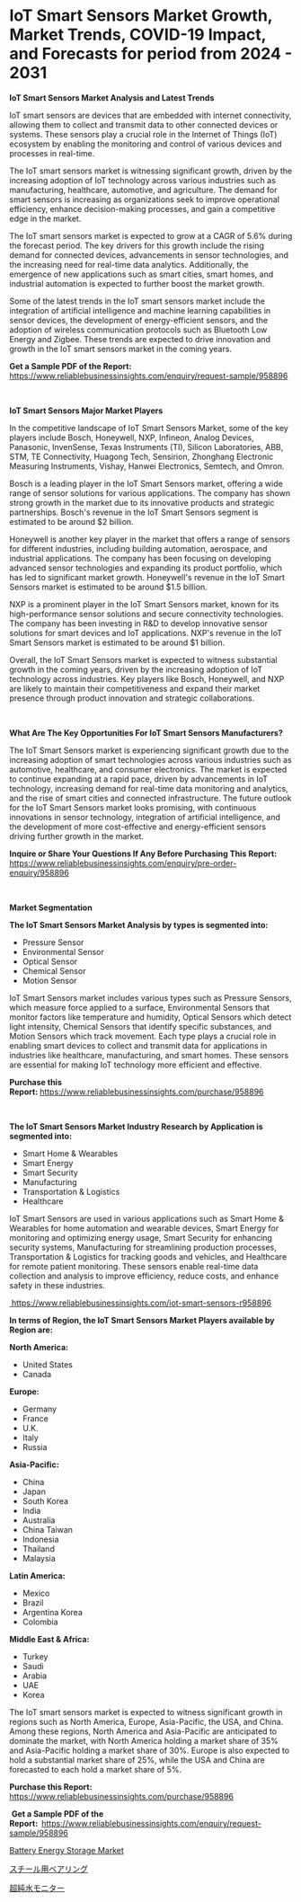<p><h1>IoT Smart Sensors Market Growth, Market Trends, COVID-19 Impact, and Forecasts for period from 2024 - 2031</h1></p><p><strong>IoT Smart Sensors Market Analysis and Latest Trends</strong></p>
<p><p>IoT smart sensors are devices that are embedded with internet connectivity, allowing them to collect and transmit data to other connected devices or systems. These sensors play a crucial role in the Internet of Things (IoT) ecosystem by enabling the monitoring and control of various devices and processes in real-time.</p><p>The IoT smart sensors market is witnessing significant growth, driven by the increasing adoption of IoT technology across various industries such as manufacturing, healthcare, automotive, and agriculture. The demand for smart sensors is increasing as organizations seek to improve operational efficiency, enhance decision-making processes, and gain a competitive edge in the market.</p><p>The IoT smart sensors market is expected to grow at a CAGR of 5.6% during the forecast period. The key drivers for this growth include the rising demand for connected devices, advancements in sensor technologies, and the increasing need for real-time data analytics. Additionally, the emergence of new applications such as smart cities, smart homes, and industrial automation is expected to further boost the market growth.</p><p>Some of the latest trends in the IoT smart sensors market include the integration of artificial intelligence and machine learning capabilities in sensor devices, the development of energy-efficient sensors, and the adoption of wireless communication protocols such as Bluetooth Low Energy and Zigbee. These trends are expected to drive innovation and growth in the IoT smart sensors market in the coming years.</p></p>
<p><strong>Get a Sample PDF of the Report:&nbsp;</strong> <a href="https://www.reliablebusinessinsights.com/enquiry/request-sample/958896">https://www.reliablebusinessinsights.com/enquiry/request-sample/958896</a></p>
<p>&nbsp;</p>
<p><strong>IoT Smart Sensors Major Market Players</strong></p>
<p><p>In the competitive landscape of IoT Smart Sensors Market, some of the key players include Bosch, Honeywell, NXP, Infineon, Analog Devices, Panasonic, InvenSense, Texas Instruments (TI), Silicon Laboratories, ABB, STM, TE Connectivity, Huagong Tech, Sensirion, Zhonghang Electronic Measuring Instruments, Vishay, Hanwei Electronics, Semtech, and Omron.</p><p>Bosch is a leading player in the IoT Smart Sensors market, offering a wide range of sensor solutions for various applications. The company has shown strong growth in the market due to its innovative products and strategic partnerships. Bosch's revenue in the IoT Smart Sensors segment is estimated to be around $2 billion.</p><p>Honeywell is another key player in the market that offers a range of sensors for different industries, including building automation, aerospace, and industrial applications. The company has been focusing on developing advanced sensor technologies and expanding its product portfolio, which has led to significant market growth. Honeywell's revenue in the IoT Smart Sensors market is estimated to be around $1.5 billion.</p><p>NXP is a prominent player in the IoT Smart Sensors market, known for its high-performance sensor solutions and secure connectivity technologies. The company has been investing in R&D to develop innovative sensor solutions for smart devices and IoT applications. NXP's revenue in the IoT Smart Sensors market is estimated to be around $1 billion.</p><p>Overall, the IoT Smart Sensors market is expected to witness substantial growth in the coming years, driven by the increasing adoption of IoT technology across industries. Key players like Bosch, Honeywell, and NXP are likely to maintain their competitiveness and expand their market presence through product innovation and strategic collaborations.</p></p>
<p>&nbsp;</p>
<p><strong>What Are The Key Opportunities For IoT Smart Sensors Manufacturers?</strong></p>
<p><p>The IoT Smart Sensors market is experiencing significant growth due to the increasing adoption of smart technologies across various industries such as automotive, healthcare, and consumer electronics. The market is expected to continue expanding at a rapid pace, driven by advancements in IoT technology, increasing demand for real-time data monitoring and analytics, and the rise of smart cities and connected infrastructure. The future outlook for the IoT Smart Sensors market looks promising, with continuous innovations in sensor technology, integration of artificial intelligence, and the development of more cost-effective and energy-efficient sensors driving further growth in the market.</p></p>
<p><strong>Inquire or Share Your Questions If Any Before Purchasing This Report:</strong> <a href="https://www.reliablebusinessinsights.com/enquiry/pre-order-enquiry/958896">https://www.reliablebusinessinsights.com/enquiry/pre-order-enquiry/958896</a></p>
<p>&nbsp;</p>
<p><strong>Market Segmentation</strong></p>
<p><strong>The IoT Smart Sensors Market Analysis by types is segmented into:</strong></p>
<p><ul><li>Pressure Sensor</li><li>Environmental Sensor</li><li>Optical Sensor</li><li>Chemical Sensor</li><li>Motion Sensor</li></ul></p>
<p><p>IoT Smart Sensors market includes various types such as Pressure Sensors, which measure force applied to a surface, Environmental Sensors that monitor factors like temperature and humidity, Optical Sensors which detect light intensity, Chemical Sensors that identify specific substances, and Motion Sensors which track movement. Each type plays a crucial role in enabling smart devices to collect and transmit data for applications in industries like healthcare, manufacturing, and smart homes. These sensors are essential for making IoT technology more efficient and effective.</p></p>
<p><strong>Purchase this Report:&nbsp;</strong><a href="https://www.reliablebusinessinsights.com/purchase/958896">https://www.reliablebusinessinsights.com/purchase/958896</a></p>
<p>&nbsp;</p>
<p><strong>The IoT Smart Sensors Market Industry Research by Application is segmented into:</strong></p>
<p><ul><li>Smart Home & Wearables</li><li>Smart Energy</li><li>Smart Security</li><li>Manufacturing</li><li>Transportation & Logistics</li><li>Healthcare</li></ul></p>
<p><p>IoT Smart Sensors are used in various applications such as Smart Home & Wearables for home automation and wearable devices, Smart Energy for monitoring and optimizing energy usage, Smart Security for enhancing security systems, Manufacturing for streamlining production processes, Transportation & Logistics for tracking goods and vehicles, and Healthcare for remote patient monitoring. These sensors enable real-time data collection and analysis to improve efficiency, reduce costs, and enhance safety in these industries.</p></p>
<p><a href="https://www.reliablebusinessinsights.com/iot-smart-sensors-r958896">&nbsp;https://www.reliablebusinessinsights.com/iot-smart-sensors-r958896</a></p>
<p><strong>In terms of Region, the IoT Smart Sensors Market Players available by Region are:</strong></p>
<p>
    <p> <strong> North America: </strong>
        <ul>
            <li>United States</li>
            <li>Canada</li>
        </ul>
        </p> 
    <p> <strong> Europe: </strong>
        <ul>
            <li>Germany</li>
            <li>France</li>
            <li>U.K.</li>
            <li>Italy</li>
            <li>Russia</li>
        </ul>
        </p> 
    <p> <strong> Asia-Pacific: </strong>
        <ul>
            <li>China</li>
            <li>Japan</li>
            <li>South Korea</li>
            <li>India</li>
            <li>Australia</li>
            <li>China Taiwan</li>
            <li>Indonesia</li>
            <li>Thailand</li>
            <li>Malaysia</li>
        </ul>
        </p> 
    <p> <strong> Latin America: </strong>
        <ul>
            <li>Mexico</li>
            <li>Brazil</li>
            <li>Argentina Korea</li>
            <li>Colombia</li>
        </ul>
        </p> 
    <p> <strong> Middle East & Africa: </strong>
        <ul>
            <li>Turkey</li>
            <li>Saudi</li>
            <li>Arabia</li>
            <li>UAE</li>
            <li>Korea</li>
        </ul>
    </p>
    </p>
<p><p>The IoT smart sensors market is expected to witness significant growth in regions such as North America, Europe, Asia-Pacific, the USA, and China. Among these regions, North America and Asia-Pacific are anticipated to dominate the market, with North America holding a market share of 35% and Asia-Pacific holding a market share of 30%. Europe is also expected to hold a substantial market share of 25%, while the USA and China are forecasted to each hold a market share of 5%.</p></p>
<p><strong>Purchase this Report: </strong><a href="https://www.reliablebusinessinsights.com/purchase/958896">https://www.reliablebusinessinsights.com/purchase/958896</a></p>
<p>&nbsp;<strong>Get a Sample PDF of the Report:&nbsp;&nbsp;</strong><a href="https://www.reliablebusinessinsights.com/enquiry/request-sample/958896">https://www.reliablebusinessinsights.com/enquiry/request-sample/958896</a></p>
<p><strong></strong></p>
<p><p><a href="https://github.com/JennyferFeil2023/Market-Research-Report-List-1/blob/main/battery-energy-storage-market.md">Battery Energy Storage Market</a></p><p><a href="https://github.com/Fatimaklein1/Market-Research-Report-List-1/blob/main/141006584553.md">スチール用ベアリング</a></p><p><a href="https://github.com/LenoraKris2023/Market-Research-Report-List-1/blob/main/526542384554.md">超純水モニター</a></p></p>